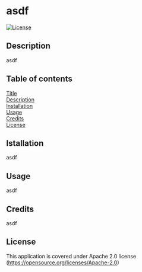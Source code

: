 # asdf 

[![License](https://img.shields.io/badge/License-Apache_2.0-blue.svg)](https://opensource.org/licenses/Apache-2.0)

## Description
asdf

## Table of contents
[Title](#Title)  
    [Description](#Description)  
    [Installation](#Installation)  
    [Usage](#Usage)  
    [Credits](#Credits)  
    [License](#License)  
    

## Istallation
asdf

## Usage
asdf

## Credits
asdf

## License
This application is covered under Apache 2.0 license (https://opensource.org/licenses/Apache-2.0)

